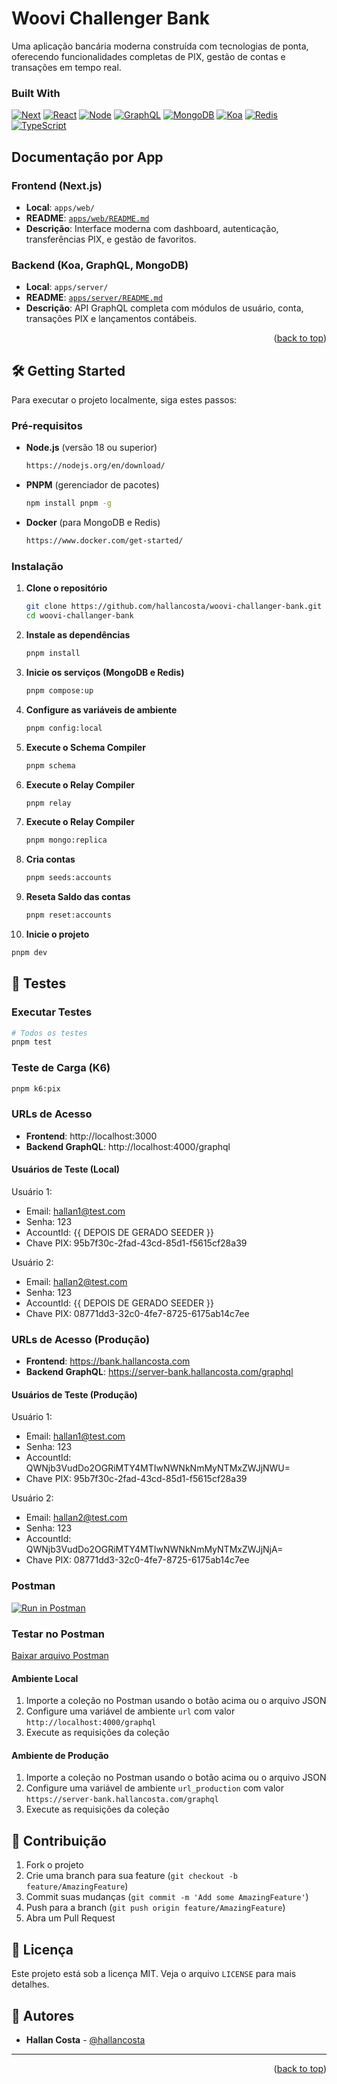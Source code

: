 # Woovi Challenger Bank

<div id="top"></div>
Uma aplicação bancária moderna construída com tecnologias de ponta, oferecendo funcionalidades completas de PIX, gestão de contas e transações em tempo real.

### Built With

[![Next][next.js]][next-url]
[![React][react.js]][react-url]
[![Node][node.js]][node-url]
[![GraphQL][graphql]][graphql-url]
[![MongoDB][mongodb]][mongodb-url]
[![Koa][koa]][koa-url]
[![Redis][redis]][redis-url]
[![TypeScript][typescript]][typescript-url]

## Documentação por App

### Frontend (Next.js)
- **Local**: `apps/web/`
- **README**: [`apps/web/README.md`](apps/web/README.md)
- **Descrição**: Interface moderna com dashboard, autenticação, transferências PIX, e gestão de favoritos.

### Backend (Koa, GraphQL, MongoDB)
- **Local**: `apps/server/`
- **README**: [`apps/server/README.md`](apps/server/README.md)
- **Descrição**: API GraphQL completa com módulos de usuário, conta, transações PIX e lançamentos contábeis.

<p align="right">(<a href="#top">back to top</a>)</p>

## 🛠️ Getting Started

Para executar o projeto localmente, siga estes passos:

### Pré-requisitos

- **Node.js** (versão 18 ou superior)
  ```sh
  https://nodejs.org/en/download/
  ```

- **PNPM** (gerenciador de pacotes)
  ```sh
  npm install pnpm -g
  ```

- **Docker** (para MongoDB e Redis)
  ```sh
  https://www.docker.com/get-started/
  ```

### Instalação

1. **Clone o repositório**
   ```sh
   git clone https://github.com/hallancosta/woovi-challanger-bank.git
   cd woovi-challanger-bank
   ```

2. **Instale as dependências**
   ```sh
   pnpm install
   ```

3. **Inicie os serviços (MongoDB e Redis)**
   ```sh
   pnpm compose:up
   ```

4. **Configure as variáveis de ambiente**
   ```sh
   pnpm config:local
   ```

5. **Execute o Schema Compiler**
   ```sh
   pnpm schema
   ```

6. **Execute o Relay Compiler**
   ```sh
   pnpm relay
   ```

7. **Execute o Relay Compiler**
   ```sh
   pnpm mongo:replica
   ```

8. **Cria contas**
   ```sh
   pnpm seeds:accounts
   ```

9. **Reseta Saldo das contas**
   ```sh
   pnpm reset:accounts
   ```

10. **Inicie o projeto**
   ```sh
   pnpm dev
   ```

## 🧪 Testes

### Executar Testes
```sh
# Todos os testes
pnpm test
```

### Teste de Carga (K6)
```sh
pnpm k6:pix
```

### URLs de Acesso
- **Frontend**: http://localhost:3000
- **Backend GraphQL**: http://localhost:4000/graphql

#### Usuários de Teste (Local)

Usuário 1:
- Email: hallan1@test.com
- Senha: 123
- AccountId: {{ DEPOIS DE GERADO SEEDER }}
- Chave PIX: 95b7f30c-2fad-43cd-85d1-f5615cf28a39

Usuário 2:
- Email: hallan2@test.com  
- Senha: 123
- AccountId: {{ DEPOIS DE GERADO SEEDER }}
- Chave PIX: 08771dd3-32c0-4fe7-8725-6175ab14c7ee

### URLs de Acesso (Produção)
- **Frontend**: https://bank.hallancosta.com
- **Backend GraphQL**: https://server-bank.hallancosta.com/graphql

#### Usuários de Teste (Produção)

Usuário 1:
- Email: hallan1@test.com
- Senha: 123
- AccountId: QWNjb3VudDo2OGRiMTY4MTIwNWNkNmMyNTMxZWJjNWU=
- Chave PIX: 95b7f30c-2fad-43cd-85d1-f5615cf28a39

Usuário 2:
- Email: hallan2@test.com  
- Senha: 123
- AccountId: QWNjb3VudDo2OGRiMTY4MTIwNWNkNmMyNTMxZWJjNjA=
- Chave PIX: 08771dd3-32c0-4fe7-8725-6175ab14c7ee

### Postman
[![Run in Postman](https://run.pstmn.io/button.svg)](https://app.getpostman.com/run-collection/28811256-c0c7c9c7-c2c4-4c2c-9c5c-c2c4c2c4c2c4?action=collection%2Ffork&source=rip-rip)

### Testar no Postman
[Baixar arquivo Postman](https://raw.githubusercontent.com/HallanCosta/woovi-challanger-bank/refs/heads/main/apps/server/docs/graphql-api-collection.json)

#### Ambiente Local
1. Importe a coleção no Postman usando o botão acima ou o arquivo JSON
2. Configure uma variável de ambiente `url` com valor `http://localhost:4000/graphql`
3. Execute as requisições da coleção

#### Ambiente de Produção  
1. Importe a coleção no Postman usando o botão acima ou o arquivo JSON
2. Configure uma variável de ambiente `url_production` com valor `https://server-bank.hallancosta.com/graphql`
3. Execute as requisições da coleção

## 🤝 Contribuição

1. Fork o projeto
2. Crie uma branch para sua feature (`git checkout -b feature/AmazingFeature`)
3. Commit suas mudanças (`git commit -m 'Add some AmazingFeature'`)
4. Push para a branch (`git push origin feature/AmazingFeature`)
5. Abra um Pull Request

## 📝 Licença

Este projeto está sob a licença MIT. Veja o arquivo `LICENSE` para mais detalhes.

## 👥 Autores

- **Hallan Costa** - [@hallancosta](https://github.com/hallancosta)

---

<p align="right">(<a href="#top">back to top</a>)</p>

<!-- Badges -->
[next.js]: https://img.shields.io/badge/Next.js-000000?style=for-the-badge&logo=nextdotjs&logoColor=white
[next-url]: https://nextjs.org/
[react.js]: https://img.shields.io/badge/React-20232A?style=for-the-badge&logo=react&logoColor=61DAFB
[react-url]: https://reactjs.org/
[node.js]: https://img.shields.io/badge/NodeJS-339933?style=for-the-badge&logo=nodedotjs&logoColor=white
[node-url]: https://nodejs.org/
[graphql]: https://img.shields.io/badge/Graphql-E10098?style=for-the-badge&logo=graphql&logoColor=white
[graphql-url]: https://graphql.org/
[mongodb]: https://img.shields.io/badge/MongoDB-47A248?style=for-the-badge&logo=mongodb&logoColor=white
[mongodb-url]: https://mongodb.com
[koa]: https://img.shields.io/badge/Koa-F9F9F9?style=for-the-badge&logo=koa&logoColor=33333D
[koa-url]: https://koajs.com
[redis]: https://img.shields.io/badge/Redis-DC382D?style=for-the-badge&logo=redis&logoColor=white
[redis-url]: https://redis.io
[typescript]: https://img.shields.io/badge/TypeScript-3178C6?style=for-the-badge&logo=typescript&logoColor=white
[typescript-url]: https://www.typescriptlang.org
